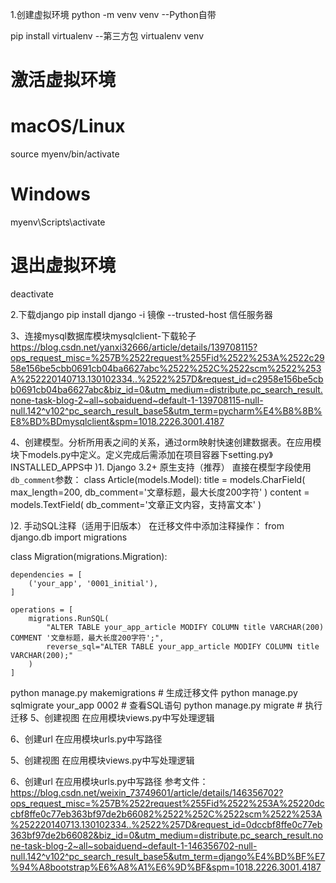 1.创建虚拟环境
python -m venv venv  --Python自带

pip install virtualenv   --第三方包
virtualenv venv

# 激活虚拟环境
# macOS/Linux
source myenv/bin/activate
# Windows
myenv\Scripts\activate
# 退出虚拟环境
deactivate

2.下载django
pip install django -i 镜像 --trusted-host 信任服务器

3、连接mysql数据库模块mysqlclient-下载轮子
https://blog.csdn.net/yanxi32666/article/details/139708115?ops_request_misc=%257B%2522request%255Fid%2522%253A%2522c2958e156be5cbb0691cb04ba6627abc%2522%252C%2522scm%2522%253A%252220140713.130102334..%2522%257D&request_id=c2958e156be5cbb0691cb04ba6627abc&biz_id=0&utm_medium=distribute.pc_search_result.none-task-blog-2~all~sobaiduend~default-1-139708115-null-null.142^v102^pc_search_result_base5&utm_term=pycharm%E4%B8%8B%E8%BD%BDmysqlclient&spm=1018.2226.3001.4187

4、创建模型。分析所用表之间的关系，通过orm映射快速创建数据表。在应用模块下models.py中定义。定义完成后需添加在项目容器下setting.py》INSTALLED_APPS中
)1. Django 3.2+ 原生支持（推荐）
直接在模型字段使用`db_comment`参数：
class Article(models.Model):
    title = models.CharField(
        max_length=200,
        db_comment='文章标题，最大长度200字符'
    )
    content = models.TextField(
        db_comment='文章正文内容，支持富文本'
    )

)2. 手动SQL注释（适用于旧版本）
在迁移文件中添加注释操作：
from django.db import migrations

class Migration(migrations.Migration):

    dependencies = [
        ('your_app', '0001_initial'),
    ]

    operations = [
        migrations.RunSQL(
            "ALTER TABLE your_app_article MODIFY COLUMN title VARCHAR(200) COMMENT '文章标题，最大长度200字符';",
            reverse_sql="ALTER TABLE your_app_article MODIFY COLUMN title VARCHAR(200);"
        )
    ]

python manage.py makemigrations # 生成迁移文件
python manage.py sqlmigrate your_app 0002 # 查看SQL语句
python manage.py migrate # 执行迁移
5、创建视图
在应用模块views.py中写处理逻辑

6、创建url
在应用模块urls.py中写路径

5、创建视图
在应用模块views.py中写处理逻辑

6、创建url
在应用模块urls.py中写路径
参考文件：https://blog.csdn.net/weixin_73749601/article/details/146356702?ops_request_misc=%257B%2522request%255Fid%2522%253A%25220dccbf8ffe0c77eb363bf97de2b66082%2522%252C%2522scm%2522%253A%252220140713.130102334..%2522%257D&request_id=0dccbf8ffe0c77eb363bf97de2b66082&biz_id=0&utm_medium=distribute.pc_search_result.none-task-blog-2~all~sobaiduend~default-1-146356702-null-null.142^v102^pc_search_result_base5&utm_term=django%E4%BD%BF%E7%94%A8bootstrap%E6%A8%A1%E6%9D%BF&spm=1018.2226.3001.4187

